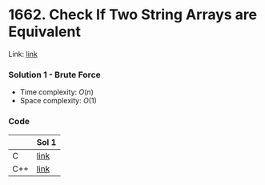 # 1662. Check If Two String Arrays are Equivalent
Link: [link](https://leetcode.com/problems/check-if-two-string-arrays-are-equivalent/)

### Solution 1 - Brute Force
* Time complexity: $O(n)$
* Space complexity: $O(1)$

### Code
||Sol 1|
|-|-|
|C|[link](./sol_1/main.c)|
|C++|[link](./sol_1/main.cpp)|